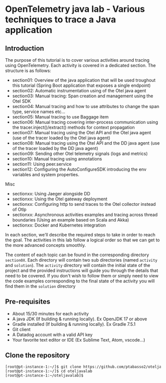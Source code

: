 
# OpenTelemetry java lab - Various techniques to trace a Java application


## Introduction

The purpose of this tutorial is to cover various activities around tracing using OpenTelemetry. Each activity is covered in a dedicated section.
The structure is as follows:


* section01: Overview of the java application that will be used troughout this tutorial (Spring Boot application that exposes a single endpoint)
* section02: Automatic instrumentation using of the Otel java agent
* section03: Manual tracing: Span creation and management using the Otel SDK
* section04: Manual tracing and how to use attributes to change the span type, service names etc...
* section05: Manual tracing to use Baggage item
* section06: Manual tracing covering inter-process communication using the tracer.inject()/extract() methods for context propagation
* section07: Manual tracing using the Otel API and the Otel java agent (use of the tracer loaded by the Otel java agent)
* section08: Manual tracing using the Otel API and the DD java agent (use of the tracer loaded by the DD java agent)
* section09: Sending other Otel telemetry signals (logs and metrics)
* section10: Manual tracing using annotations
* section11: Using peer.service
* section12: Configuring the AutoConfigureSDK introducing the env variables and system properties.

Misc
* sectionxx: Using Jaeger alongside DD
* sectionxx: Using the Otel gateway deployment
* sectionxx: Configuring http to send traces to the Otel collector instead of Otlp
* sectionxx: Asynchronous activities examples and tracing across thread boundaries (Using an example based on Scala and Akka)
* sectionxx: Docker and Kubernetes integration



In each section, we'll describe the required steps to take in order to reach the goal.
The activities in this lab follow a logical order so that we can get to the more advanced concepts smoothly.

The content of each topic can be found in the corresponding directory `section0X`. Each directory will contain two sub directories (named `activity` and `solution`). The `activity` directory will contain the initial state of the project and the provided instructions will guide you through the details that need to be covered. If you don't wish to follow them or simply need to view the code examples corresponding to the final state of the activity you will find them in the `solution` directory


## Pre-requisites

+ About 15/30 minutes for each activity
+ A java JDK (If building & running locally). Ex OpenJDK 17 or above
+ Gradle installed (If building & running locally). Ex Gradle 7.5.1
+ Git client
+ A Datadog account with a valid API key
+ Your favorite text editor or IDE (Ex Sublime Text, Atom, vscode...)


## Clone the repository


<pre style="font-size: 12px">
[root@pt-instance-1:~/]$ git clone https://github.com/ptabasso2/oteljavalab
[root@pt-instance-1:~/]$ cd oteljavalab
[root@pt-instance-1:~/oteljavalab]$ 
</pre>

